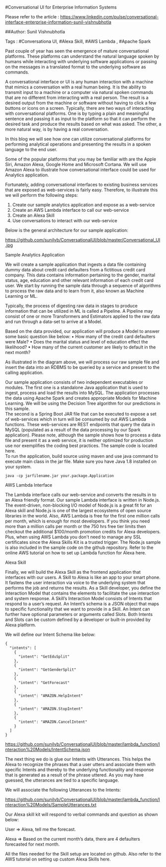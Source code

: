 #Conversational UI for Enterprise Information Systems

Please refer to the article : https://www.linkedin.com/pulse/conversational-interface-enterprise-information-sunil-vishnubhotla

##Author: Sunil Vishnubhotla

Tags : #Conversationa UI, #Alexa Skill, #AWS Lambda , #Apache Spark

Past couple of year has seen the emergence of mature conversational platforms. These platforms can understand the natural language spoken by humans while interacting with underlying software applications or passing on the messages in a translated format to the underlying software as commands. 

A conversational interface or UI is any human interaction with a machine that mimics a conversation with a real human being. It is the ability to transmit input to a machine or a computer via natural spoken commands that are no different from interacting with a real person. The result is a desired output from the machine or software without having to click a few buttons or icons on a screen.
Typically, there are two ways of interacting with conversational platforms. One is by typing a plain and meaningful sentence and passing it as input to the platform so that it can perform the desired task and produce the results based on what was asked. The other, a more natural way, is by having a real conversation.   

In this blog we will see how one can utilize conversational platforms for performing analytical operations and presenting the results in a spoken language to the end user. 

Some of the popular platforms that you may be familiar with are the Apple Siri, Amazon Alexa, Google Home and Microsoft Cortana. We will use Amazon Alexa to illustrate how conversational interface could be used for Analytics application.

Fortunately, adding conversational interfaces to existing business services that are exposed as web-services is fairly easy. Therefore, to illustrate this we will perform the following steps:

1.	Create our sample analytics application and expose as a web-service
2.	Create an AWS Lambda interface to call our web-service
3.	Create an Alexa Skill
4.	Use conversations to interact with our web-service

Below is the general architecture for our sample application:
 
https://github.com/sunilvb/ConversationalUI/blob/master/Conversational_UI.jpg

Sample Analytics Application

We will create a sample application that ingests a data file containing dummy data about credit card defaulters from a fictitious credit card company. This data contains information pertaining to the gender, marital status, age, education and other relevant information of each credit card user.
We start by running the sample data through a sequence of algorithms to process the raw data and to learn from it, also known as Machine Learning or ML.

Typically, the process of digesting raw data in stages to produce information that can be utilized in ML is called a Pipeline. A Pipeline may consist of one or more Transformers and Estimators applied to the raw data and run through a data-set to arrive at a Model. 

Based on the data provided, our application will produce a Model to answer some basic question like below:
•	How many of the credit card defaulters were Male?
•	Does the marital status and level of education effect the likelihood?
•	How many of the current customer are likely to default in the next month?
  
As illustrated in the diagram above, we will process our raw sample file and insert the data into an RDBMS to be queried by a service and present to the calling application. 

Our sample application consists of two independent executables or modules. The first one is a standalone Java application that is used to ingest, process and load the results into MySQL. The application processes the data using Apache Spark and creates appropriate Models for Machine Learning. We will be using the Decision Tree algorithm for our predictions in this sample.   
The second is a Spring Boot JAR file that can be executed to expose a set of web-services which in turn will be consumed by out AWS Lambda functions. These web-services are REST endpoints that query the data in MySQL (populated as a result of the data processing by our Spark application).
Please note, although the sample shows how to process a data file and present it as a web service, it is neither optimized for production use nor exemplifies the coding best practices. The sample code is located here.   
To run the application, build source using maven and use java command to execute main class in the jar file. Make sure you have Java 1.8 installed on your system.

```
java -cp jarfilename.jar your.package.Application
```

AWS Lambda Interface

The Lambda interface calls our web-service and converts the results in to an Alexa friendly format. Our sample Lambda interface is written in Node.js. The event-driven, non-blocking I/O model of Node.js is a great fit for an Alexa skill and Node.js is one of the largest ecosystems of open source libraries in the world. Also, AWS Lambda is free for the first one million calls per month, which is enough for most developers. If you think you need more than a million calls per month or the 750 hrs free tier limits then checkout the additional $100/month promotion credits for Alexa developers. Plus, when using AWS Lambda you don't need to manage any SSL certificates since the Alexa Skills Kit is a trusted trigger. 
The Node.js sample is also included in the sample code on the github repository. Refer to the online AWS tutorial on how to set up Lambda function for Alexa here.

Alexa Skill

Finally, we will build the Alexa Skill as the frontend application that interfaces with our users. A Skill to Alexa is like an app to your smart phone. It fastens the user interaction via voice to the underlying system that performs the job and returns the results. As a Skill developer, you define the Interaction Model that contains the elements to facilitate the use interaction and system response. 
A Skill’s Interaction Model consists of Intents that respond to a user’s request. An Intent’s schema is a JSON object that maps to specific functionality that we want to provide in a Skill. An Intent can further have optional parameters or arguments called Slots. Both Intents and Slots can be custom defined by a developer or built-in provided by Alexa platform.

We will define our Intent Schema like below:


```
{
  "intents": [
    {
      "intent": "GetEduSplit"
    },
    {
      "intent": "GetGenderSplit"
    },
    {
      "intent": "GetForecast"
    },
    {
      "intent": "AMAZON.HelpIntent"
    },
    {
      "intent": "AMAZON.StopIntent"
    },
    {
      "intent": "AMAZON.CancelIntent"
    }
  ]
}

```
https://github.com/sunilvb/ConversationalUI/blob/master/lambda_function/Interaction%20Models/IntentSchema.json

The next thing we do is glue our Intents with Utterances. This helps the Alexa to recognize the phrases that a user utters and associate them with specific Intents and thereby to the underlying functionality and response that is generated as a result of the phrase uttered. As you may have guessed, the utterances are tied to a specific language.

We will associate the following Utterances to the Intents:

https://github.com/sunilvb/ConversationalUI/blob/master/lambda_function/Interaction%20Models/SampleUtterances.txt

Our Alexa skill kit will respond to verbal commands and question as shown below:

User => Alexa, tell me the forecast.

Alexa => Based on the current month’s data, there are 4 defaulters forecasted for next month.

All the files needed for the Skill setup are located on github. Also refer to the AWS tutorial on setting up custom Alexa Skills here.
